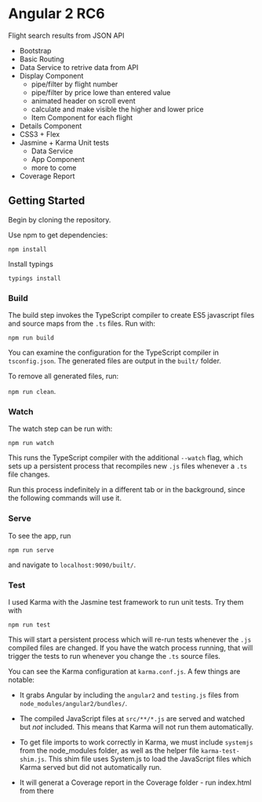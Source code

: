 # Angular 2 RC6

Flight search results from JSON API
- Bootstrap
- Basic Routing 
- Data Service to retrive data from API
- Display Component
    - pipe/filter by flight number
    - pipe/filter by price lowe than entered value
    - animated header on scroll event
    - calculate and make visible the higher and lower price
    - Item Component for each flight
- Details Component
- CSS3 + Flex
- Jasmine + Karma Unit tests
    - Data Service
    - App Component
    - more to come
- Coverage Report

## Getting Started

Begin by cloning the repository.

Use npm to get dependencies:

`npm install`

Install typings

`typings install`

### Build

The build step invokes the TypeScript compiler to create ES5 javascript
files and source maps from the `.ts` files. Run with:

`npm run build`

You can examine the configuration for the TypeScript compiler in `tsconfig.json`.
The generated files are output in the `built/` folder.

To remove all generated files, run:

`npm run clean`.

### Watch

The watch step can be run with:

`npm run watch`

This runs the TypeScript compiler with the additional `--watch` flag, which 
sets up a persistent process that recompiles new `.js` files whenever a `.ts`
file changes.

Run this process indefinitely in a different tab or in the background, since
the following commands will use it.

### Serve

To see the app, run

`npm run serve`

and navigate to `localhost:9090/built/`.

### Test

I used Karma with the Jasmine test framework to run unit tests. Try them with

`npm run test`

This will start a persistent process which will re-run tests whenever the `.js`
compiled files are changed. If you have the watch process running, that will
trigger the tests to run whenever you change the `.ts` source files.

You can see the Karma configuration at `karma.conf.js`. A few things are notable:

 - It grabs Angular by including the `angular2` and `testing.js` files from
 `node_modules/angular2/bundles/`.

 - The compiled JavaScript files at `src/**/*.js` are served and watched but _not_ included.
 This means that Karma will not run them automatically.

 - To get file imports to work correctly in Karma, we must include `systemjs`
 from the node_modules folder, as well as the helper file `karma-test-shim.js`.
 This shim file uses System.js to load the JavaScript files which Karma served
 but did not automatically run.

 - It will generat a Coverage report in the Coverage folder - run index.html from there
 

